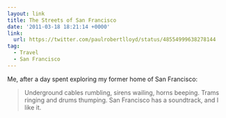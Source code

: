 ```yaml
---
layout: link
title: The Streets of San Francisco
date: '2011-03-18 18:21:14 +0000'
link:
  url: https://twitter.com/paulrobertlloyd/status/48554999638278144
tag:
  - Travel
  - San Francisco
---
```

Me, after a day spent exploring my former home of San Francisco:

> Underground cables rumbling, sirens wailing, horns beeping. Trams ringing and drums thumping. San Francisco has a soundtrack, and I like it.
